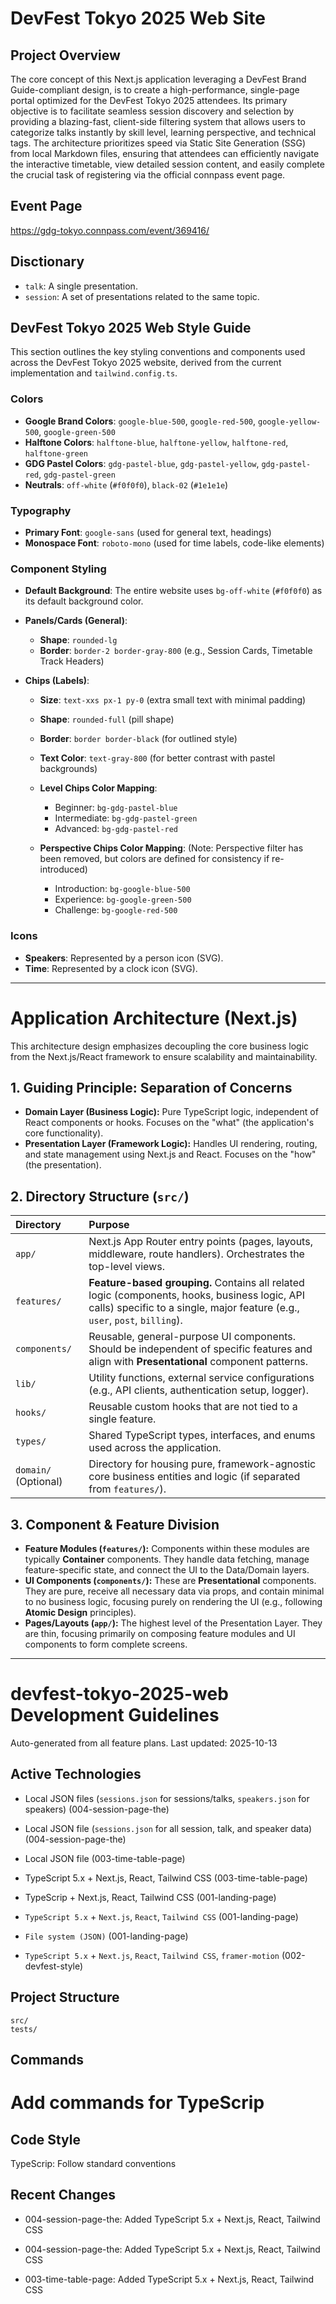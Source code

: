 # DevFest Tokyo 2025 Web Site

## Project Overview

The core concept of this Next.js application leveraging a DevFest Brand Guide-compliant design, is to create a high-performance, single-page portal optimized for the DevFest Tokyo 2025 attendees. Its primary objective is to facilitate seamless session discovery and selection by providing a blazing-fast, client-side filtering system that allows users to categorize talks instantly by skill level, learning perspective, and technical tags. The architecture prioritizes speed via Static Site Generation (SSG) from local Markdown files, ensuring that attendees can efficiently navigate the interactive timetable, view detailed session content, and easily complete the crucial task of registering via the official connpass event page.

## Event Page

https://gdg-tokyo.connpass.com/event/369416/

## Disctionary

- `talk`: A single presentation.
- `session`: A set of presentations related to the same topic.

## DevFest Tokyo 2025 Web Style Guide

This section outlines the key styling conventions and components used across the DevFest Tokyo 2025 website, derived from the current implementation and `tailwind.config.ts`.

### Colors

- **Google Brand Colors**: `google-blue-500`, `google-red-500`, `google-yellow-500`, `google-green-500`
- **Halftone Colors**: `halftone-blue`, `halftone-yellow`, `halftone-red`, `halftone-green`
- **GDG Pastel Colors**: `gdg-pastel-blue`, `gdg-pastel-yellow`, `gdg-pastel-red`, `gdg-pastel-green`
- **Neutrals**: `off-white` (`#f0f0f0`), `black-02` (`#1e1e1e`)

### Typography

- **Primary Font**: `google-sans` (used for general text, headings)
- **Monospace Font**: `roboto-mono` (used for time labels, code-like elements)

### Component Styling

- **Default Background**: The entire website uses `bg-off-white` (`#f0f0f0`) as its default background color.

- **Panels/Cards (General)**:

  - **Shape**: `rounded-lg`
  - **Border**: `border-2 border-gray-800` (e.g., Session Cards, Timetable Track Headers)

- **Chips (Labels)**:

  - **Size**: `text-xxs px-1 py-0` (extra small text with minimal padding)
  - **Shape**: `rounded-full` (pill shape)
  - **Border**: `border border-black` (for outlined style)
  - **Text Color**: `text-gray-800` (for better contrast with pastel backgrounds)

  - **Level Chips Color Mapping**:

    - Beginner: `bg-gdg-pastel-blue`
    - Intermediate: `bg-gdg-pastel-green`
    - Advanced: `bg-gdg-pastel-red`

  - **Perspective Chips Color Mapping**: (Note: Perspective filter has been removed, but colors are defined for consistency if re-introduced)
    - Introduction: `bg-google-blue-500`
    - Experience: `bg-google-green-500`
    - Challenge: `bg-google-red-500`

### Icons

- **Speakers**: Represented by a person icon (SVG).
- **Time**: Represented by a clock icon (SVG).

---

# Application Architecture (Next.js)

This architecture design emphasizes decoupling the core business logic from the Next.js/React framework to ensure scalability and maintainability.

## 1. Guiding Principle: Separation of Concerns

- **Domain Layer (Business Logic):** Pure TypeScript logic, independent of React components or hooks. Focuses on the "what" (the application's core functionality).
- **Presentation Layer (Framework Logic):** Handles UI rendering, routing, and state management using Next.js and React. Focuses on the "how" (the presentation).

## 2. Directory Structure (`src/`)

| Directory            | Purpose                                                                                                                                                                      |
| :------------------- | :--------------------------------------------------------------------------------------------------------------------------------------------------------------------------- |
| `app/`               | Next.js App Router entry points (pages, layouts, middleware, route handlers). Orchestrates the top-level views.                                                              |
| `features/`          | **Feature-based grouping.** Contains all related logic (components, hooks, business logic, API calls) specific to a single, major feature (e.g., `user`, `post`, `billing`). |
| `components/`        | Reusable, general-purpose UI components. Should be independent of specific features and align with **Presentational** component patterns.                                    |
| `lib/`               | Utility functions, external service configurations (e.g., API clients, authentication setup, logger).                                                                        |
| `hooks/`             | Reusable custom hooks that are not tied to a single feature.                                                                                                                 |
| `types/`             | Shared TypeScript types, interfaces, and enums used across the application.                                                                                                  |
| `domain/` (Optional) | Directory for housing pure, framework-agnostic core business entities and logic (if separated from `features/`).                                                             |

## 3. Component & Feature Division

- **Feature Modules (`features/`):** Components within these modules are typically **Container** components. They handle data fetching, manage feature-specific state, and connect the UI to the Data/Domain layers.
- **UI Components (`components/`):** These are **Presentational** components. They are pure, receive all necessary data via props, and contain minimal to no business logic, focusing purely on rendering the UI (e.g., following **Atomic Design** principles).
- **Pages/Layouts (`app/`):** The highest level of the Presentation Layer. They are thin, focusing primarily on composing feature modules and UI components to form complete screens.

---

# devfest-tokyo-2025-web Development Guidelines

Auto-generated from all feature plans. Last updated: 2025-10-13

## Active Technologies

- Local JSON files (`sessions.json` for sessions/talks, `speakers.json` for speakers) (004-session-page-the)
- Local JSON file (`sessions.json` for all session, talk, and speaker data) (004-session-page-the)

- Local JSON file (003-time-table-page)
- TypeScript 5.x + Next.js, React, Tailwind CSS (003-time-table-page)

- TypeScrip + Next.js, React, Tailwind CSS (001-landing-page)
- `TypeScript 5.x` + `Next.js`, `React`, `Tailwind CSS` (001-landing-page)
- `File system (JSON)` (001-landing-page)
- `TypeScript 5.x` + `Next.js`, `React`, `Tailwind CSS`, `framer-motion` (002-devfest-style)

## Project Structure

```
src/
tests/
```

## Commands

# Add commands for TypeScrip

## Code Style

TypeScrip: Follow standard conventions

## Recent Changes

- 004-session-page-the: Added TypeScript 5.x + Next.js, React, Tailwind CSS
- 004-session-page-the: Added TypeScript 5.x + Next.js, React, Tailwind CSS

- 003-time-table-page: Added TypeScript 5.x + Next.js, React, Tailwind CSS

<!-- MANUAL ADDITIONS START -->
<!-- MANUAL ADDITIONS END -->
